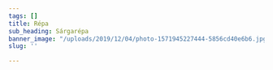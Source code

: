 ```yaml
---
tags: []
title: Répa
sub_heading: Sárgarépa
banner_image: "/uploads/2019/12/04/photo-1571945227444-5856cd40e6b6.jpg"
slug: ''

---
```

